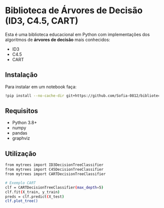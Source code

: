 ﻿# Biblioteca de Árvores de Decisão (ID3, C4.5, CART)

Esta é uma biblioteca educacional em Python com implementações dos algoritmos de **árvores de decisão** mais conhecidos:  
- ID3  
- C4.5  
- CART

## Instalação

Para instalar em um notebook faça:

```bash
!pip install --no-cache-dir git+https://github.com/Sofia-0812/bibliotecaArvoresDeDecisao.git
```

## Requisitos
- Python 3.8+
- numpy
- pandas
- graphviz

## Utilização
```bash
from mytrees import ID3DecisionTreeClassifier
from mytrees import C45DecisionTreeClassifier
from mytrees import CARTDecisionTreeClassifier

# Exemplo CART
clf = CARTDecisionTreeClassifier(max_depth=5)
clf.fit(X_train, y_train)
preds = clf.predict(X_test)
clf.plot_tree()

```
